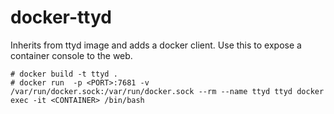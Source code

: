 # docker-ttyd

Inherits from ttyd image and adds a docker client. Use this to expose a container console to the web.

```shell
# docker build -t ttyd .
# docker run  -p <PORT>:7681 -v /var/run/docker.sock:/var/run/docker.sock --rm --name ttyd ttyd docker exec -it <CONTAINER> /bin/bash
```
